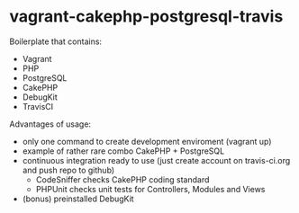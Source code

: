 vagrant-cakephp-postgresql-travis
=================================

Boilerplate that contains:
* Vagrant
* PHP
* PostgreSQL
* CakePHP
* DebugKit
* TravisCI

Advantages of usage:
* only one command to create development enviroment (vagrant up)
* example of rather rare combo CakePHP + PostgreSQL
* continuous integration ready to use (just create account on travis-ci.org and push repo to github)
    * CodeSniffer checks CakePHP coding standard
    * PHPUnit checks unit tests for Controllers, Modules and Views
* (bonus) preinstalled DebugKit
